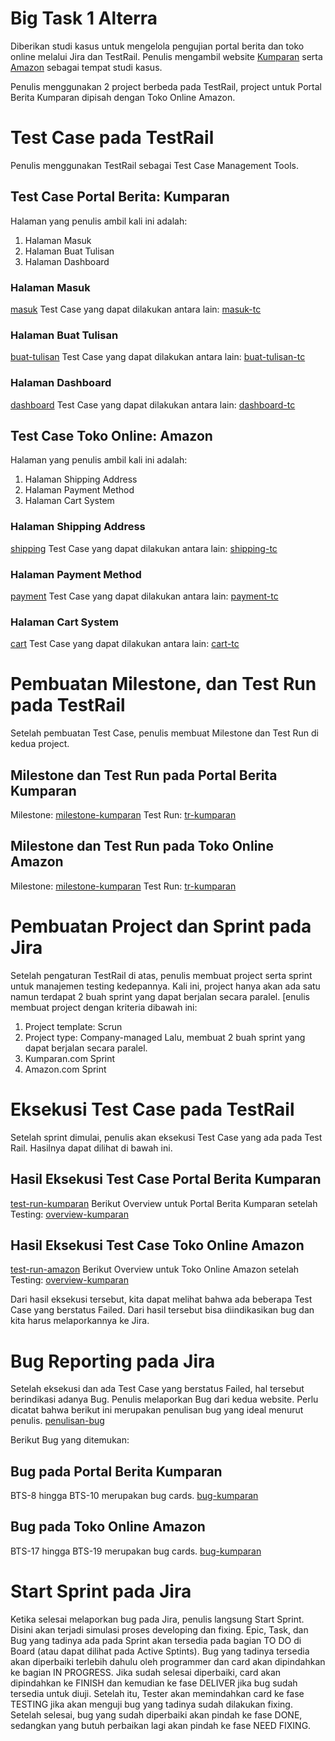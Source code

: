 # Big Task 1 Alterra
Diberikan studi kasus untuk mengelola pengujian portal berita dan toko online melalui Jira dan TestRail. Penulis mengambil website [Kumparan](https://kumparan.com) serta [Amazon](https://www.amazon.com) sebagai tempat studi kasus.

Penulis menggunakan 2 project berbeda pada TestRail, project untuk Portal Berita Kumparan dipisah dengan Toko Online Amazon.
# Test Case pada TestRail
Penulis menggunakan TestRail sebagai Test Case Management Tools.
## Test Case Portal Berita: Kumparan
Halaman yang penulis ambil kali ini adalah:
1. Halaman Masuk
2. Halaman Buat Tulisan
3. Halaman Dashboard

### Halaman Masuk
[masuk](./screenshots/login-page.png)
Test Case yang dapat dilakukan antara lain:
[masuk-tc](./screenshots/test-rail/kumaran/masuk.png)

### Halaman Buat Tulisan
[buat-tulisan](./screenshots/buat-tulisan.png)
Test Case yang dapat dilakukan antara lain:
[buat-tulisan-tc](./screenshots/test-rail/kumaran/buat-tulisan.png)

### Halaman Dashboard
[dashboard](./screenshots/dashboard.png)
Test Case yang dapat dilakukan antara lain:
[dashboard-tc](./screenshots/test-rail/kumaran/dashboard.png)

## Test Case Toko Online: Amazon
Halaman yang penulis ambil kali ini adalah:
1. Halaman Shipping Address
2. Halaman Payment Method
3. Halaman Cart System

### Halaman Shipping Address
[shipping](./screenshots/shipping-address.png)
Test Case yang dapat dilakukan antara lain:
[shipping-tc](./screenshots/test-rail/amazon/shipping.png)

### Halaman Payment Method
[payment](./screenshots/payment-method.png)
Test Case yang dapat dilakukan antara lain:
[payment-tc](./screenshots/test-rail/amazon/payment.png)

### Halaman Cart System
[cart](./screenshots/shipping-cart.png)
Test Case yang dapat dilakukan antara lain:
[cart-tc](./screenshots/test-rail/amazon/cart.png)



# Pembuatan Milestone, dan Test Run pada TestRail
Setelah pembuatan Test Case, penulis membuat Milestone dan Test Run di kedua project.
## Milestone dan Test Run pada Portal Berita Kumparan
Milestone:
[milestone-kumparan](./screenshots/test-rail/kumparan-milestone-before-testing.png)
Test Run:
[tr-kumparan](./screenshots/test-rail/kumparan-test-run-before-testing.png)
## Milestone dan Test Run pada Toko Online Amazon
Milestone:
[milestone-kumparan](./screenshots/test-rail/amazon-milestone-before-testing.png)
Test Run:
[tr-kumparan](./screenshots/test-rail/amazon-test-run-before-testing.png)

# Pembuatan Project dan Sprint pada Jira
Setelah pengaturan TestRail di atas, penulis membuat project serta sprint untuk manajemen testing kedepannya. Kali ini, project hanya akan ada satu namun terdapat 2 buah sprint yang dapat berjalan secara paralel. [enulis membuat project dengan kriteria dibawah ini:
1. Project template: Scrun
2. Project type: Company-managed
Lalu, membuat 2 buah sprint yang dapat berjalan secara paralel.
1. Kumparan.com Sprint
2. Amazon.com Sprint

# Eksekusi Test Case pada TestRail
Setelah sprint dimulai, penulis akan eksekusi Test Case yang ada pada Test Rail. Hasilnya dapat dilihat di bawah ini.
## Hasil Eksekusi Test Case Portal Berita Kumparan
[test-run-kumparan](./screenshots/test-rail/kumparan-test-run-after-testing.png)
Berikut Overview untuk Portal Berita Kumparan setelah Testing:
[overview-kumparan](./screenshots/test-rail/kumparan-milestone-after-testing.png)

## Hasil Eksekusi Test Case Toko Online Amazon
[test-run-amazon](./screenshots/test-rail/amazon-test-run-after-testing.png)
Berikut Overview untuk Toko Online Amazon setelah Testing:
[overview-kumparan](./screenshots/test-rail/amazon-milestone-after-testing.png)

Dari hasil eksekusi tersebut, kita dapat melihat bahwa ada beberapa Test Case yang berstatus Failed. Dari hasil tersebut bisa diindikasikan bug dan kita harus melaporkannya ke Jira. 

# Bug Reporting pada Jira
Setelah eksekusi dan ada Test Case yang berstatus Failed, hal tersebut berindikasi adanya Bug. Penulis melaporkan Bug dari kedua website. Perlu dicatat bahwa berikut ini merupakan penulisan bug yang ideal menurut penulis.
[penulisan-bug](./screenshots/jira/contoh-penulisan-bug.png)

Berikut Bug yang ditemukan:
## Bug pada Portal Berita Kumparan
BTS-8 hingga BTS-10 merupakan bug cards.
[bug-kumparan](./screenshots/jira/kumparan-cards.png)

## Bug pada Toko Online Amazon
BTS-17 hingga BTS-19 merupakan bug cards.
[bug-kumparan](./screenshots/jira/amazon-cards.png)

# Start Sprint pada Jira
Ketika selesai melaporkan bug pada Jira, penulis langsung Start Sprint. Disini akan terjadi simulasi proses developing dan fixing. Epic, Task, dan Bug yang tadinya ada pada Sprint akan tersedia pada bagian TO DO di Board (atau dapat dilihat pada Active Sptints). Bug yang tadinya tersedia akan diperbaiki terlebih dahulu oleh programmer dan card akan dipindahkan ke bagian IN PROGRESS. Jika sudah selesai diperbaiki, card akan dipindahkan ke FINISH dan kemudian ke fase DELIVER jika bug sudah tersedia untuk diuji. Setelah itu, Tester akan memindahkan card ke fase TESTING jika akan menguji bug yang tadinya sudah dilakukan fixing. Setelah selesai, bug yang sudah diperbaiki akan pindah ke fase DONE, sedangkan yang butuh perbaikan lagi akan pindah ke fase NEED FIXING.








